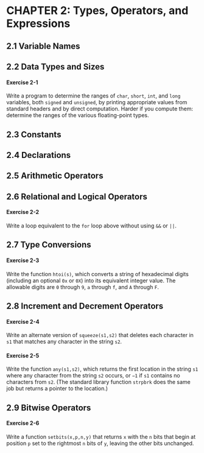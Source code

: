 # CHAPTER 2: Types, Operators, and Expressions

## 2.1 Variable Names

## 2.2 Data Types and Sizes

#### Exercise 2-1

Write a program to determine the ranges of `char`, `short`, `int`, and `long` variables, both `signed` and `unsigned`, by printing appropriate values from standard headers and by direct computation. Harder if you compute them: determine the ranges of the various floating-point types.

## 2.3 Constants

## 2.4 Declarations

## 2.5 Arithmetic Operators

## 2.6 Relational and Logical Operators

#### Exercise 2-2

Write a loop equivalent to the `for` loop above without using `&&` or `||`.

## 2.7 Type Conversions

#### Exercise 2-3

Write the function `htoi(s)`, which converts a string of hexadecimal digits (including an optional `0x` or `0X`) into its equivalent integer value. The allowable digits are `0` through `9`, `a` through `f`, and `A` through `F`.

## 2.8 Increment and Decrement Operators

#### Exercise 2-4

Write an alternate version of `squeeze(s1,s2)` that deletes each character in `s1` that matches any character in the string `s2`.

#### Exercise 2-5

Write the function `any(s1,s2)`, which returns the first location in the string `s1` where any character from the string `s2` occurs, or `−1` if `s1` contains no characters from `s2`. (The standard library function `strpbrk` does the same job but returns a pointer to the location.)

## 2.9 Bitwise Operators

#### Exercise 2-6

Write a function `setbits(x,p,n,y)` that returns `x` with the `n` bits that begin at position `p` set to the rightmost `n` bits of `y`, leaving the other bits unchanged.
